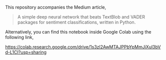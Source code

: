 This repository accompanies the Medium article,

> A simple deep neural network that beats TextBlob and VADER packages for sentiment classifications, written in Python.


Alternatively, you can find this notebook inside Google Colab using the following link,

https://colab.research.google.com/drive/1s3zl2AwMTAJPPbYpMmJiXul3bVd-L1CI?usp=sharing
